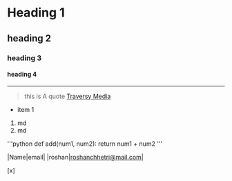 # Heading 1
## heading 2
### heading 3
#### heading 4
<!-- heading 6 -->
___

>this is A quote
[Traversy Media](https://www.google.com "traversy media")
 <!-- ul -->
 * item 1
 <!-- ol -->
 1. md
 1. md
<!-- images
(https://www.splashimage.com); -->
'''python
    def add(num1, num2):
        return num1 + num2
'''
<!-- tables -->
|Name|email|
|roshan|roshanchhetri@mail.com|
<!-- tasklist -->
[x] 